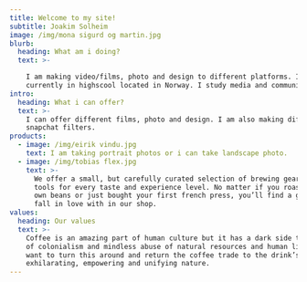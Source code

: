 ```yaml
---
title: Welcome to my site!
subtitle: Joakim Solheim
image: /img/mona sigurd og martin.jpg
blurb:
  heading: What am i doing?
  text: >-

    I am making video/films, photo and design to different platforms. Im
    currently in highscool located in Norway. I study media and communication.
intro:
  heading: What i can offer?
  text: >-
    I can offer different films, photo and design. I am also making different
    snapchat filters.
products:
  - image: /img/eirik vindu.jpg
    text: I am taking portrait photos or i can take landscape photo.
  - image: /img/tobias flex.jpg
    text: >-
      We offer a small, but carefully curated selection of brewing gear and
      tools for every taste and experience level. No matter if you roast your
      own beans or just bought your first french press, you’ll find a gadget to
      fall in love with in our shop.
values:
  heading: Our values
  text: >-
    Coffee is an amazing part of human culture but it has a dark side too – one
    of colonialism and mindless abuse of natural resources and human lives. We
    want to turn this around and return the coffee trade to the drink’s
    exhilarating, empowering and unifying nature.
---
```


